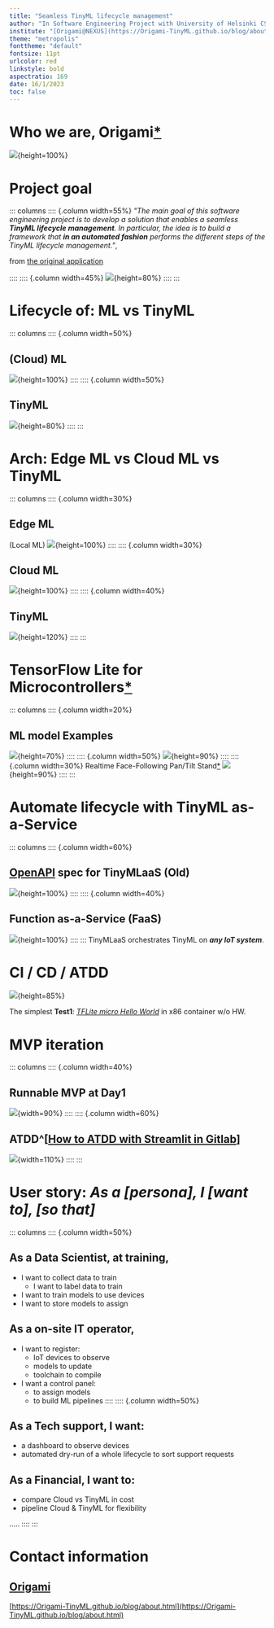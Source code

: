 ```yaml
---
title: "Seamless TinyML lifecycle management"
author: "In Software Engineering Project with University of Helsinki CS"
institute: "[Origami@NEXUS](https://Origami-TinyML.github.io/blog/about.html): [Hiroshi Doyu](mailto:hiroshi.doyu@gmail.com), [Roberto Morabito](mailto:roberto.morabito@helsinki.fi), [Michihito Mizutani](mailto:michihito.mizutani@gmail.com)"
theme: "metropolis"
fonttheme: "default"
fontsize: 11pt
urlcolor: red
linkstyle: bold
aspectratio: 169
date: 16/1/2023
toc: false
---
```

# Who we are, Origami[*](https://www.mindmeister.com/map/2547854225)
![](images/team.png){height=100%}


# Project goal
::: columns
:::: {.column width=55%}
_"The main goal of this software engineering project is to develop a solution that enables a seamless **TinyML lifecycle management**.
In particular, the idea is to build a framework that **in an automated fashion** performs the different steps of the TinyML lifecycle management."_,


from [the original application](https://github.com/Origami-TinyML/software-engineering-project/blob/artifacts/soft_eng_proj_tinyml_lifecycle.md)


::::
:::: {.column width=45%}
![](images/venn.png){height=80%}
::::
:::


# Lifecycle of: ML vs TinyML
::: columns
:::: {.column width=50%}
## (Cloud) ML
![](images/lifecycle_ml.png){height=100%}
::::
:::: {.column width=50%}
## TinyML
![](images/lifecycle_tinyml.png){height=80%}
::::
:::


# Arch: Edge ML vs Cloud ML vs TinyML
::: columns
:::: {.column width=30%}
## Edge ML
(Local ML)
![](images/ml_arch.png){height=100%}
::::
:::: {.column width=30%}
## Cloud ML
![](images/ml_arch_001.png){height=100%}
::::
:::: {.column width=40%}
## TinyML
![](images/ml_arch_002.png){height=120%}
::::
:::


# TensorFlow Lite for Microcontrollers[*](https://github.com/tensorflow/tflite-micro/tree/main/tensorflow/lite/micro/examples)
::: columns
:::: {.column width=20%}
## ML model Examples
![](images/tflm_examples.png){height=70%}
::::
:::: {.column width=50%}
![](images/tflm_hws.png){height=90%}
::::
:::: {.column width=30%}
Realtime Face-Following Pan/Tilt Stand[*](https://www.hackster.io/petewarden/face-following-pan-tilt-stand-fe5da6)
![](images/sensor_mounting_VbOgTcwLx5.png){height=90%}
::::
:::



# Automate lifecycle with TinyML as-a-Service
::: columns
:::: {.column width=60%}
## [OpenAPI](https://www.openapis.org/) spec for TinyMLaaS (Old)
![](images/api-server.png){height=100%}
::::
:::: {.column width=40%}
## Function as-a-Service (FaaS)
![](images/demo2-sq.png){height=100%}
::::
:::
TinyMLaaS orchestrates TinyML on _**any IoT system**_.



# CI / CD / ATDD
![](images/tdd.png){height=85%}

The simplest **Test1**: [_TFLite micro Hello World_](https://www.tensorflow.org/lite/microcontrollers#explore_the_examples) in x86 container w/o HW.



# MVP iteration
::: columns
:::: {.column width=40%}
## Runnable MVP at Day1
![](images/mvp_journey.png){width=90%}
::::
:::: {.column width=60%}
## ATDD^[[How to ATDD with Streamlit in Gitlab](https://blog.devgenius.io/testing-streamlit-a1f1fd48ce8f)]
![](images/atdd.png){width=110%}
::::
:::


# User story: _As a [persona], I [want to], [so that]_
::: columns
:::: {.column width=50%}
## As a Data Scientist, at training,
- I want to collect data to train
  - I want to label data to train
- I want to train models to use devices
- I want to store models to assign

## As a on-site IT operator,
- I want to register:
  - IoT devices to observe
  - models to update
  - toolchain to compile
- I want a control panel:
  - to assign models
  - to build ML pipelines
::::
:::: {.column width=50%}
## As a Tech support, I want:
- a dashboard to observe devices
- automated dry-run of a whole lifecycle to sort support requests

## As a Financial, I want to:
- compare Cloud vs TinyML in cost
- pipeline Cloud & TinyML for flexibility

.....
::::
:::


# Contact information
## [Origami](#Team)
[https://Origami-TinyML.github.io/blog/about.html](https://Origami-TinyML.github.io/blog/about.html)
